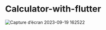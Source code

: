 # Calculator-with-flutter
![Capture d’écran 2023-09-19 162522](https://github.com/pape-medoune/Calculator-with-flutter/assets/80828135/d4ec4dae-b586-4aeb-ba36-87ee444070b0)
